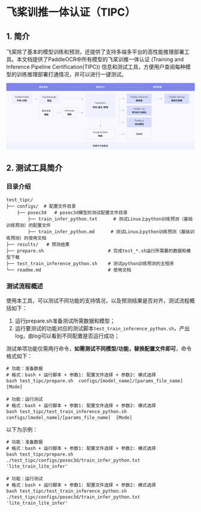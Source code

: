 
# 飞桨训推一体认证（TIPC）

## 1. 简介

飞桨除了基本的模型训练和预测，还提供了支持多端多平台的高性能推理部署工具。本文档提供了PaddleOCR中所有模型的飞桨训推一体认证 (Training and Inference Pipeline Certification(TIPC)) 信息和测试工具，方便用户查阅每种模型的训练推理部署打通情况，并可以进行一键测试。

<div align="center">
    <img src="docs/guide.png" width="1000">
</div>


## 2. 测试工具简介
### 目录介绍

```shell
test_tipc/
├── configs/  # 配置文件目录
    ├── posec3d   # posec3d模型的测试配置文件目录 
        ├── train_infer_python.txt      # 测试Linux上python训练预测（基础训练预测）的配置文件
        ├── train_infer_python.md      # 测试Linux上python训练预测（基础训练预测）的使用文档
├── results/   # 预测结果
├── prepare.sh                        # 完成test_*.sh运行所需要的数据和模型下载
├── test_train_inference_python.sh    # 测试python训练预测的主程序
└── readme.md                         # 使用文档
```

### 测试流程概述

使用本工具，可以测试不同功能的支持情况，以及预测结果是否对齐，测试流程概括如下：

1. 运行prepare.sh准备测试所需数据和模型；
2. 运行要测试的功能对应的测试脚本`test_train_inference_python.sh`，产出log，由log可以看到不同配置是否运行成功；

测试单项功能仅需两行命令，**如需测试不同模型/功能，替换配置文件即可**，命令格式如下：
```shell
# 功能：准备数据
# 格式：bash + 运行脚本 + 参数1: 配置文件选择 + 参数2: 模式选择
bash test_tipc/prepare.sh  configs/[model_name]/[params_file_name]  [Mode]

# 功能：运行测试
# 格式：bash + 运行脚本 + 参数1: 配置文件选择 + 参数2: 模式选择
bash test_tipc/test_train_inference_python.sh configs/[model_name]/[params_file_name]  [Mode]
```

以下为示例：
```shell
# 功能：准备数据
# 格式：bash + 运行脚本 + 参数1: 配置文件选择 + 参数2: 模式选择
bash test_tipc/prepare.sh ./test_tipc/configs/posec3d/train_infer_python.txt 'lite_train_lite_infer'

# 功能：运行测试
# 格式：bash + 运行脚本 + 参数1: 配置文件选择 + 参数2: 模式选择
bash test_tipc/test_train_inference_python.sh ./test_tipc/configs/posec3d/train_infer_python.txt 'lite_train_lite_infer'
```

